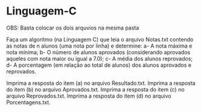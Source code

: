 # Linguagem-C
OBS: Basta colocar os dois arquvios na mesma pasta

Faça um algoritmo (na Linguagem C) que leia o arquivo Notas.txt contendo as notas de n alunos (uma
nota por linha) e determine:
a- A nota máxima e nota mínima;
b- O número de alunos aprovados (considerando aprovados aqueles com nota maior ou igual a 7.0);
c- A média dos alunos reprovados;
d- A porcentagem (em relação ao total de alunos) dos alunos aprovados e reprovados.

Imprima a resposta do item (a) no arquivo Resultado.txt.
Imprima a resposta do item (b) no arquivo Aprovados.txt.
Imprima a resposta do item (c) no arquivo Reprovados.txt.
Imprima a resposta do item (d) no arquivo Porcentagens.txt.
